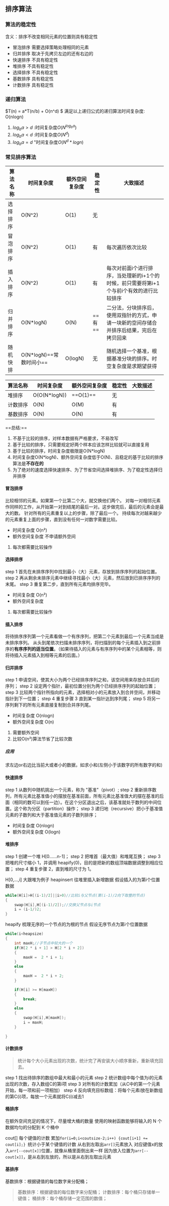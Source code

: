## 排序算法
### 算法的稳定性
含义：排序不改变相同元素的位置则具有稳定性
- 冒泡排序 需要选择策略处理相同的元素
- 归并排序 取决于先拷贝左边的还有右边的
- 快速排序 不具有稳定性
- 堆排序   不具有稳定性
- 选择排序 不具有稳定性
- 基数排序 具有稳定性
- 计数排序 具有稳定性

### 递归算法
$T(n) = a*T(n/b) + O(n^d) $
满足以上递归公式的递归算法时间复杂度: O(nlogn)
1. $log_ba>d$ :时间复杂度$O(N^{log_ba})$
2. $log_ba<d$ :时间复杂度$O(N^d)$
3. $log_ba=d$ "时间复杂度$O(N^d*logn)$

### 常见排序算法
算法名称|时间复杂度|额外空间复杂度|稳定性|大致描述
-|-|-|-|-
选择排序|O(N^2)|O(1)|无|
冒泡排序|O(N^2)|O(1)|有|每次遍历依次比较|
插入排序|O(N^2)|O(1)|有|每次对前面i个进行排序，当处理新的i+1个的时候，前只需要将第i+1个与前i个有效的进行比较排序
归并排序|O(N*logN)|O(N)|==有==|二分法，分块排序后，使用双指针的方式，申请一块新的空间存储合并排序后结果，完后在拷贝回来
随机快排|O(N*logN)==常数时间小==|O(logN)|无|随机选择一个基准，根据基准分块的排序。时空复杂度是求期望获得

算法名称|时间复杂度|额外空间复杂度|稳定性|大致描述
-|-|-|-|-
堆排序|O(O(N*logN))|==O(1)==|无|
计数排序|O(N)|O(M)|有
基数排序|O(N)|O(N)|有
==总结:==
1. 不基于比较的排序，对样本数据有严格要求，不易改写
2. 基于比较的排序，只需要规定好两个样本应该怎样比较就可以直接复用 
3. 基于比较的排序，时间复杂度极限是O(N*logN)
4. 时间复杂度O(N*logN)、额外空间复杂度低于O(N)、且稳定的基于比较的排序算法是**不存在的**
5. 为了绝对的速度选择快速排序、为了节省空间选择堆排序、为了稳定性选择归并排序

#### 冒泡排序
比较相邻的元素。如果第一个比第二个大，就交换他们两个。
对每一对相邻元素作同样的工作，从开始第一对到结尾的最后一对。这步做完后，最后的元素会是最大的数。
针对所有的元素重复以上的步骤，除了最后一个。
持续每次对越来越少的元素重复上面的步骤，直到没有任何一对数字需要比较。
- 时间复杂度 O(n²)
- 额外空间复杂度 不申请额外空间
1. 每次都需要比较操作

#### 选择排序
step 1 首先在未排序序列中找到最小（大）元素，存放到排序序列的起始位置。
step 2 再从剩余未排序元素中继续寻找最小（大）元素，然后放到已排序序列的末尾。
step 3 重复第二步，直到所有元素均排序完毕。
- 时间复杂度 O(n²)
- 额外空间复杂度 
1. 每次都需要比较操作

#### 插入排序
将待排序序列第一个元素看做一个有序序列，把第二个元素到最后一个元素当成是未排序序列。
从头到尾依次扫描未排序序列，将扫描到的每个元素插入到之前排序的**有序序列的适当位置**。（如果待插入的元素与有序序列中的某个元素相等，则将待插入元素插入到相等元素的后面。）

#### 归并排序
step 1 申请空间，使其大小为两个已经排序序列之和，该空间用来存放合并后的序列；
step 2 设定两个指针，最初位置分别为两个已经排序序列的起始位置；
step 3 比较两个指针所指向的元素，选择相对小的元素放入到合并空间，并移动指针到下一位置；
step 4 重复步骤 3 直到某一指针达到序列尾；
step 5 将另一序列剩下的所有元素直接复制到合并序列尾。
- 时间复杂度 O(nlogn)
- 额外空间复杂度 O(n)
1. 需要额外空间
2. 比较O(n²)算法节省了比较次数
##### 应用
求左边or右边比当前大或者小的数据，如求小和(左侧小于该数字的所有数字的和)
#### 快速排序
step 1 从数列中随机挑出一个元素，称为 "基准"（pivot）;
step 2 重新排序数列，所有元素比基准值小的摆放在基准前面，所有元素比基准值大的摆在基准的后面（相同的数可以到任一边）。在这个分区退出之后，该基准就处于数列的中间位置。这个称为分区（partition）操作；
step 3 递归地（recursive）把小于基准值元素的子数列和大于基准值元素的子数列排序；
- 时间复杂度 O(nlogn)
- 额外空间复杂度 O(logn)
#### 堆排序
step 1 创建一个堆 H[0……n-1]；
step 2 把堆首（最大值）和堆尾互换；
step 3 把堆的尺寸缩小 1，并调用 heapify(0)，目的是把新的数组顶端数据调整到相应位置；
step 4 重复步骤 2，直到堆的尺寸为 1。

H[0,...,i] 大跟堆为例子
heapinsert 往堆里插入新增数据
假设插入的为第i个位置数据
```c++
while(H[i]>H[(i-1)/2]||i>0)//比较i与父节点(第(i-1)/2向下取整的节点)
{
    swap(H[i],H[(i-1)/2]);//交换父节点与i节点
    i = (i-1/)2;
}
```
heapify 梳理无序的一个节点的为根的节点
假设无序节点为第i个位置数据
```c++
while(i<heapsize)
{
    int maxH;//子节点中较大的一个
    if(H[2 * i + 1] > H[2 * i + 2])
    {
        maxH =  2 * i + 1;
    }
    else
    {
        maxH =  2 * i + 2;
    }

    if(H[i] >= H[maxH])
    {
        break;
    }    
    else
    {
        swap(H[i],H[maxH]);
        i = maxH;
    }
    
}
```
#### 计数排序
> 统计每个大小元素出现的次数，统计完了再安装大小顺序重新，重新填充回去。

step 1 找出待排序的数组中最大和最小的元素
step 2 统计数组中每个值为i的元素出现的次数，存入数组C的第i项
step 3 对所有的计数累加（从C中的第一个元素开始，每一项和前一项相加）
step 4 反向填充目标数组：将每个元素i放在新数组的第C(i)项，每放一个元素就将C(i)减去1
#### 桶排序
在额外空间充足的情况下，尽量增大桶的数量
使用的映射函数能够将输入的 N 个数据均匀的分配到 K 个桶中

cout[] 每个键值的计数
累加`for(i=0;i<coutsize-2;i++) {cout[i+1] += cout[i];} `统计小于某个键值的计数
从右到左取出`arr[]`元素放入 对应键值x的放入`arr[--cout[x]]`位置，就像从桶里面倒出来一样
因为放入位置为`arr[--cout[x]]`，是从右到左放的，所以是从右到左取出元素
#### 基排序
基数排序：根据键值的每位数字来分配桶；
> 基数排序：根据键值的每位数字来分配桶；
  计数排序：每个桶只存储单一键值；
  桶排序：每个桶存储一定范围的数值；


